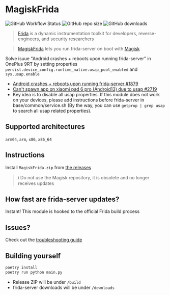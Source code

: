 # MagiskFrida

![GitHub Workflow Status](https://img.shields.io/github/actions/workflow/status/ViRb3/magisk-frida/main.yml?branch=master)
![GitHub repo size](https://img.shields.io/github/repo-size/ViRb3/magisk-frida)
![GitHub downloads](https://img.shields.io/github/downloads/ViRb3/magisk-frida/total)

> [Frida](https://frida.re) is a dynamic instrumentation toolkit for developers, reverse-engineers, and security researchers

> [MagiskFrida](README.md) lets you run frida-server on boot with [Magisk](https://github.com/topjohnwu/Magisk)

Solve isuue "Android crashes + reboots upon running frida-server" in OnePlus 9RT by setting properties `persist.device_config.runtime_native.usap_pool_enabled` and `sys.usap.enable`
- [Android crashes + reboots upon running frida-server #1879](https://github.com/frida/frida/issues/1879)
- [Can't spawn app on xiaomi pad 6 pro (Android13) due to usap #2719](https://github.com/frida/frida/issues/2719)
- Key idea is to disable all usap properties. If this module does not work on your devices, please add instructions before frida-server in base/common/service.sh (By the way, you can use `getprop | grep usap` to search all usap related properties).

## Supported architectures

`arm64`, `arm`, `x86`, `x86_64`

## Instructions

Install `MagiskFrida.zip` from [the releases](https://github.com/ViRb3/magisk-frida/releases)

> :information_source: Do not use the Magisk repository, it is obsolete and no longer receives updates

## How fast are frida-server updates?

Instant! This module is hooked to the official Frida build process

## Issues?

Check out the [troubleshooting guide](TROUBLESHOOTING.md)

## Building yourself

```bash
poetry install
poetry run python main.py
```

- Release ZIP will be under `/build`
- frida-server downloads will be under `/downloads`
